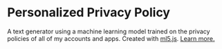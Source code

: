 # Personalized Privacy Policy
A text generator using a machine learning model trained on the privacy policies of all of my accounts and apps. Created with [ml5.js](https://ml5js.org/). [Learn more.](https://ellennickles.com/itpblog/2018/10/13/week-6-generating-text-with-a-lstm-neural-network)


